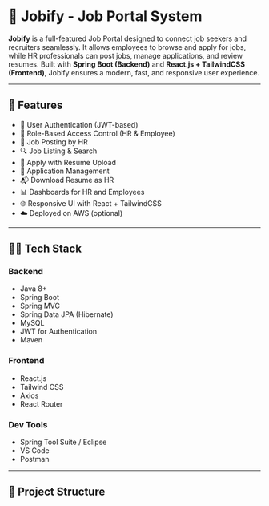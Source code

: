# 💼 Jobify - Job Portal System

**Jobify** is a full-featured Job Portal designed to connect job seekers and recruiters seamlessly. It allows employees to browse and apply for jobs, while HR professionals can post jobs, manage applications, and review resumes. Built with **Spring Boot (Backend)** and **React.js + TailwindCSS (Frontend)**, Jobify ensures a modern, fast, and responsive user experience.

---

## 🚀 Features

- 🔐 User Authentication (JWT-based)
- 👥 Role-Based Access Control (HR & Employee)
- 📝 Job Posting by HR
- 🔍 Job Listing & Search
- 📄 Apply with Resume Upload
- 📂 Application Management
- 📬 Download Resume as HR
- 📊 Dashboards for HR and Employees
- 🌐 Responsive UI with React + TailwindCSS
- ☁️ Deployed on AWS (optional)

---

## 🧑‍💻 Tech Stack

### Backend
- Java 8+
- Spring Boot
- Spring MVC
- Spring Data JPA (Hibernate)
- MySQL
- JWT for Authentication
- Maven

### Frontend
- React.js
- Tailwind CSS
- Axios
- React Router

### Dev Tools
- Spring Tool Suite / Eclipse
- VS Code
- Postman

---

## 📁 Project Structure

